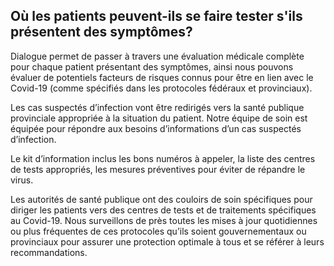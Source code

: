 ## Où les patients peuvent-ils se faire tester s'ils présentent des symptômes?

Dialogue permet de passer à travers une évaluation médicale complète pour chaque patient présentant des symptômes, ainsi nous pouvons évaluer de potentiels facteurs de risques connus pour être en lien avec le Covid-19 (comme spécifiés dans les protocoles fédéraux et provinciaux).

Les cas suspectés d’infection vont être redirigés vers la santé publique provinciale appropriée à la situation du patient. Notre équipe de soin est équipée pour répondre aux besoins d’informations d’un cas suspectés d’infection.

Le kit d’information inclus les bons numéros à appeler, la liste des centres de tests appropriés, les mesures préventives pour éviter de répandre le virus.

Les autorités de santé publique ont des couloirs de soin spécifiques pour diriger les patients vers des centres de tests et de traitements spécifiques au Covid-19. Nous surveillons de près toutes les mises à jour quotidiennes ou plus fréquentes de ces protocoles qu’ils soient gouvernementaux ou provinciaux pour assurer une protection optimale à tous et se référer à leurs recommandations.

